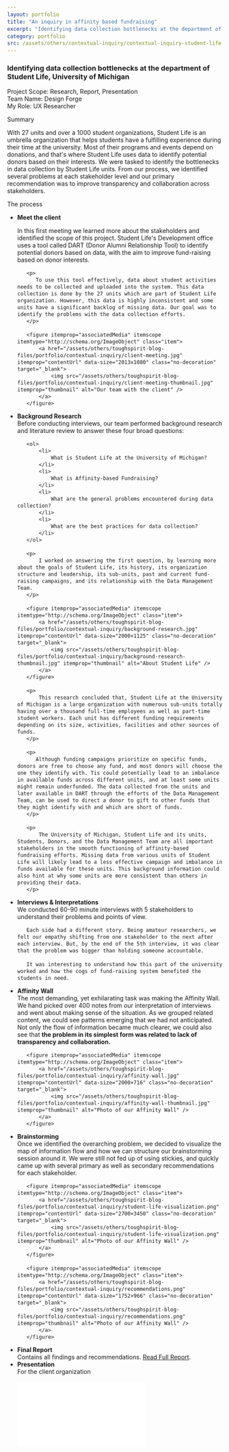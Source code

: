 ```yaml
---
layout: portfolio
title: "An inquiry in affinity based fundraising"
excerpt: "Identifying data collection bottlenecks at the department of Student Life, University of Michigan"
category: portfolio
src: /assets/others/contextual-inquiry/contextual-inquiry-student-life.png
---
```



<h3 class="lead">
    <strong>Identifying data collection bottlenecks</strong> at the department of Student Life, University of Michigan
</h3>

<p class="text-muted">
    Project Scope: Research, Report, Presentation<br>
    Team Name: Design Forge<br>
    My Role: UX Researcher
</p>

<div class="bar"></div>
<label>Summary</label>

With 27 units and over a 1000 student organizations, Student Life is an umbrella organization that helps students have a fulfilling experience during their time at the university. Most of their programs and events depend on donations, and that's where Student Life uses data to identify potential donors based on their interests. We were tasked to identify the bottlenecks in data collection by Student Life units. From our process, we identified several problems at each stakeholder level and our primary recommendation was to improve transparency and collaboration across stakeholders.

<div class="bar"></div>
<label>The process</label>

<ul class="timeline">
   <li>
       <strong>Meet the client</strong><br>
       <p>
           In this first meeting we learned more about the stakeholders and identified the scope of this project. Student Life's Development office uses a tool called DART (Donor Alumni Relationship Tool) to identify potential donors based on data, with the aim to improve fund-raising based on donor interests.
       </p>

       <p>
          To use this tool effectively, data about student activities needs to be collected and uploaded into the system. This data collection is done by the 27 units which are part of Student Life organization. However, this data is highly inconsistent and some units have a significant backlog of missing data. Our goal was to identify the problems with the data collection efforts.
       </p>

       <figure itemprop="associatedMedia" itemscope itemtype="http://schema.org/ImageObject" class="item">
           <a href="/assets/others/toughspirit-blog-files/portfolio/contextual-inquiry/client-meeting.jpg" itemprop="contentUrl" data-size="2013x1080" class="no-decoration" target="_blank">
               <img src="/assets/others/toughspirit-blog-files/portfolio/contextual-inquiry/client-meeting-thumbnail.jpg" itemprop="thumbnail" alt="Our team with the client" />
           </a>
       </figure>
   </li>
   <li>
       <strong>Background Research</strong><br>
       Before conducting interviews, our team performed background research and literature review to answer these four broad questions:

       <ol>
           <li>
               What is Student Life at the University of Michigan?
           </li>
           <li>
               What is Affinity-based Fundraising?
           </li>
           <li>
               What are the general problems encountered during data collection?
           </li>
           <li>
               What are the best practices for data collection?
           </li>
       </ol>

       <p>
           I worked on answering the first question, by learning more about the goals of Student Life, its history, its organization structure and leadership, its sub-units, past and current fund-raising campaigns, and its relationship with the Data Management Team.
       </p>

       <figure itemprop="associatedMedia" itemscope itemtype="http://schema.org/ImageObject" class="item">
           <a href="/assets/others/toughspirit-blog-files/portfolio/contextual-inquiry/background-research.jpg" itemprop="contentUrl" data-size="2000×1125" class="no-decoration" target="_blank">
               <img src="/assets/others/toughspirit-blog-files/portfolio/contextual-inquiry/background-research-thumbnail.jpg" itemprop="thumbnail" alt="About Student Life" />
           </a>
       </figure>

       <p>
           This research concluded that, Student Life at the University of Michigan is a large organization with numerous sub-units totally having over a thousand full-time employees as well as part-time student workers. Each unit has different funding requirements depending on its size, activities, facilities and other sources of funds.
       </p>

       <p>
          Although funding campaigns prioritize on specific funds, donors are free to choose any fund, and most donors will choose the one they identify with. Tis could potentially lead to an imbalance in available funds across different units, and at least some units might remain underfunded. The data collected from the units and later available in DART through the efforts of the Data Management Team, can be used to direct a donor to gift to other funds that they might identify with and which are short of funds.
       </p>

       <p>
           The University of Michigan, Student Life and its units, Students, Donors, and the Data Management Team are all important stakeholders in the smooth functioning of affinity-based fundraising efforts. Missing data from various units of Student Life will likely lead to a less effective campaign and imbalance in funds available for these units. This background information could also hint at why some units are more consistent than others in providing their data.
       </p>
   </li>
   <li>
       <strong>Interviews & Interpretations</strong><br>
       We conducted 60-90 minute interviews with 5 stakeholders to understand their problems and points of view.

       Each side had a different story. Being amateur researchers, we felt our empathy shifting from one stakeholder to the next after each interview. But, by the end of the 5th interview, it was clear that the problem was bigger than holding someone accountable.

       It was interesting to understand how this part of the university worked and how the cogs of fund-raising system benefited the students in need.
   </li>
   <li>
       <strong>Affinity Wall</strong><br>
       The most demanding, yet exhilarating task was making the Affinity Wall. We hand picked over 400 notes from our interpretation of interviews and went about making sense of the situation. As we grouped related content, we could see patterns emerging that we had not anticipated. Not only the flow of information became much clearer, we could also see that <strong>the problem in its simplest form was related to lack of transparency and collaboration.</strong>

       <figure itemprop="associatedMedia" itemscope itemtype="http://schema.org/ImageObject" class="item">
           <a href="/assets/others/toughspirit-blog-files/portfolio/contextual-inquiry/affinity-wall.jpg" itemprop="contentUrl" data-size="2000×716" class="no-decoration" target="_blank">
               <img src="/assets/others/toughspirit-blog-files/portfolio/contextual-inquiry/affinity-wall-thumbnail.jpg" itemprop="thumbnail" alt="Photo of our Affinity Wall" />
           </a>
       </figure>
   </li>
   <li>
       <strong>Brainstorming</strong><br>
       Once we identified the overarching problem, we decided to visualize the map of information flow and how we can structure our brainstorming session around it. We were still not fed up of using stickies, and quickly came up with several primary as well as secondary recommendations for each stakeholder.

       <figure itemprop="associatedMedia" itemscope itemtype="http://schema.org/ImageObject" class="item">
           <a href="/assets/others/toughspirit-blog-files/portfolio/contextual-inquiry/student-life-visualization.png" itemprop="contentUrl" data-size="2700×3450" class="no-decoration" target="_blank">
               <img src="/assets/others/toughspirit-blog-files/portfolio/contextual-inquiry/student-life-visualization.png" itemprop="thumbnail" alt="Photo of our Affinity Wall" />
           </a>
       </figure>

       <figure itemprop="associatedMedia" itemscope itemtype="http://schema.org/ImageObject" class="item">
           <a href="/assets/others/toughspirit-blog-files/portfolio/contextual-inquiry/recommendations.png" itemprop="contentUrl" data-size="1752×966" class="no-decoration" target="_blank">
               <img src="/assets/others/toughspirit-blog-files/portfolio/contextual-inquiry/recommendations.png" itemprop="thumbnail" alt="Photo of our Affinity Wall" />
           </a>
       </figure>
   </li>
   <li>
       <strong>Final Report</strong><br>
       Contains all findings and recommendations. <a href="/assets/others/contextual-inquiry/Final Report - Student Life - by Design Forge.pdf" target="_blank">Read Full Report</a>.
   </li>
   <li>
       <strong>Presentation</strong><br>
       For the client organization
       <!-- 4:3 aspect ratio -->
       <div class="embed-responsive embed-responsive-4by3" style="margin-top: 1rem;">
         <iframe class="embed-responsive-item"
             src="//www.slideshare.net/slideshow/embed_code/key/mbTgLGkT1z3RDZ"
             frameborder="0" webkitallowfullscreen mozallowfullscreen allowfullscreen
             marginwidth="0" marginheight="0" scrolling="no"></iframe>
       </div>

   </li>
</ul>


<style>
figure {
    margin: 1rem 0;
}
</style>
